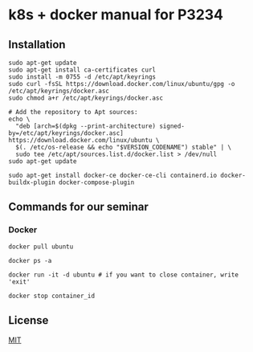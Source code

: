 # k8s + docker manual for P3234


## Installation
``` Add Docker's official GPG key:
sudo apt-get update
sudo apt-get install ca-certificates curl
sudo install -m 0755 -d /etc/apt/keyrings
sudo curl -fsSL https://download.docker.com/linux/ubuntu/gpg -o /etc/apt/keyrings/docker.asc
sudo chmod a+r /etc/apt/keyrings/docker.asc

# Add the repository to Apt sources:
echo \
  "deb [arch=$(dpkg --print-architecture) signed-by=/etc/apt/keyrings/docker.asc] https://download.docker.com/linux/ubuntu \
  $(. /etc/os-release && echo "$VERSION_CODENAME") stable" | \
  sudo tee /etc/apt/sources.list.d/docker.list > /dev/null
sudo apt-get update
```


```
sudo apt-get install docker-ce docker-ce-cli containerd.io docker-buildx-plugin docker-compose-plugin
```
## Commands for our seminar
### Docker
```
docker pull ubuntu
```
```
docker ps -a 
```
```
docker run -it -d ubuntu # if you want to close container, write 'exit'
```
```
docker stop container_id
```



## License

[MIT](https://choosealicense.com/licenses/mit/)
